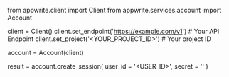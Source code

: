 from appwrite.client import Client
from appwrite.services.account import Account

client = Client()
client.set_endpoint('https://example.com/v1') # Your API Endpoint
client.set_project('<YOUR_PROJECT_ID>') # Your project ID

account = Account(client)

result = account.create_session(
    user_id = '<USER_ID>',
    secret = '<SECRET>'
)
